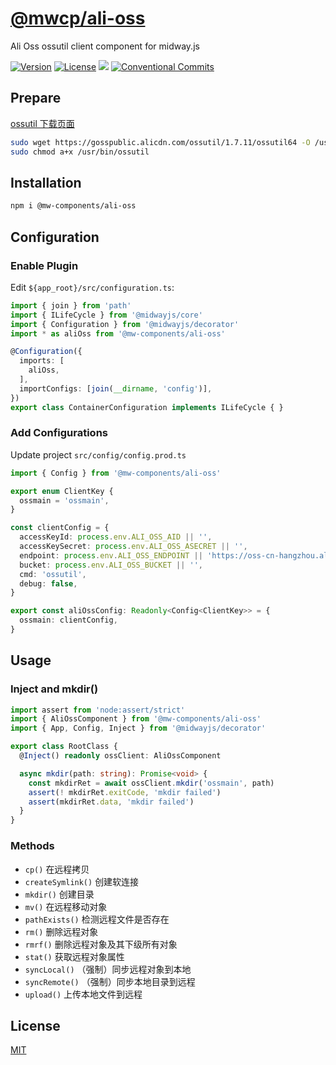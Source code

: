 # [@mwcp/ali-oss](https://www.npmjs.com/package/@mwcp/ali-oss)

Ali Oss ossutil client component for midway.js

[![Version](https://img.shields.io/npm/v/@mwcp/ali-oss.svg)](https://www.npmjs.com/package/@mwcp/ali-oss)
[![License](https://img.shields.io/badge/license-MIT-blue.svg)](https://opensource.org/licenses/MIT)
[![](https://img.shields.io/badge/lang-TypeScript-blue.svg)]()
[![Conventional Commits](https://img.shields.io/badge/Conventional%20Commits-1.0.0-yellow.svg)](https://conventionalcommits.org)


## Prepare

[ossutil 下载页面](https://help.aliyun.com/document_detail/120075.html)

```sh
sudo wget https://gosspublic.alicdn.com/ossutil/1.7.11/ossutil64 -O /usr/bin/ossutil
sudo chmod a+x /usr/bin/ossutil
```

## Installation
```sh
npm i @mw-components/ali-oss
```

## Configuration

### Enable Plugin

Edit `${app_root}/src/configuration.ts`:

```ts
import { join } from 'path'
import { ILifeCycle } from '@midwayjs/core'
import { Configuration } from '@midwayjs/decorator'
import * as aliOss from '@mw-components/ali-oss'

@Configuration({
  imports: [
    aliOss,
  ],
  importConfigs: [join(__dirname, 'config')],
})
export class ContainerConfiguration implements ILifeCycle { }

```

### Add Configurations

Update project `src/config/config.prod.ts`
```ts
import { Config } from '@mw-components/ali-oss'

export enum ClientKey {
  ossmain = 'ossmain',
}

const clientConfig = {
  accessKeyId: process.env.ALI_OSS_AID || '',
  accessKeySecret: process.env.ALI_OSS_ASECRET || '',
  endpoint: process.env.ALI_OSS_ENDPOINT || 'https://oss-cn-hangzhou.aliyuncs.com',
  bucket: process.env.ALI_OSS_BUCKET || '',
  cmd: 'ossutil',
  debug: false,
}

export const aliOssConfig: Readonly<Config<ClientKey>> = {
  ossmain: clientConfig,
}
```

## Usage

### Inject and mkdir()

```ts
import assert from 'node:assert/strict'
import { AliOssComponent } from '@mw-components/ali-oss'
import { App, Config, Inject } from '@midwayjs/decorator'

export class RootClass {
  @Inject() readonly ossClient: AliOssComponent

  async mkdir(path: string): Promise<void> {
    const mkdirRet = await ossClient.mkdir('ossmain', path)
    assert(! mkdirRet.exitCode, 'mkdir failed')
    assert(mkdirRet.data, 'mkdir failed')
  }
}

```

### Methods

- `cp()` 在远程拷贝
- `createSymlink()` 创建软连接
- `mkdir()` 创建目录
- `mv()` 在远程移动对象
- `pathExists()` 检测远程文件是否存在
- `rm()` 删除远程对象
- `rmrf()` 删除远程对象及其下级所有对象
- `stat()` 获取远程对象属性
- `syncLocal()` （强制）同步远程对象到本地
- `syncRemote()` （强制）同步本地目录到远程
- `upload()` 上传本地文件到远程

## License
[MIT](LICENSE)

